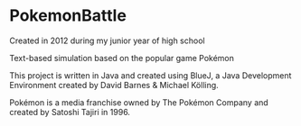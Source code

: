 # PokemonBattle
Created in 2012 during my junior year of high school

Text-based simulation based on the popular game Pokémon

This project is written in Java and created using BlueJ, a Java Development Environment created by David Barnes & Michael Kölling.

Pokémon is a media franchise owned by The Pokémon Company and created by Satoshi Tajiri in 1996.
